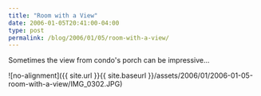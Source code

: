 ```yaml
---
title: "Room with a View"
date: 2006-01-05T20:41:00-04:00
type: post
permalink: /blog/2006/01/05/room-with-a-view/
---
```

Sometimes the view from condo's porch can be impressive... 

![no-alignment]({{ site.url }}{{ site.baseurl }}/assets/2006/01/2006-01-05-room-with-a-view/IMG_0302.JPG)

